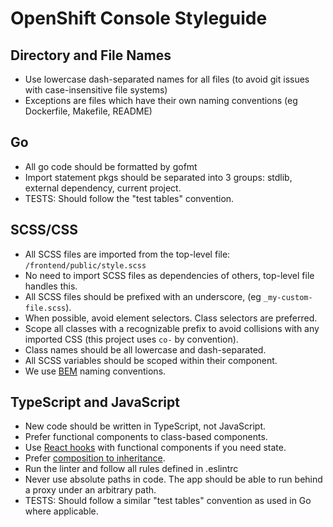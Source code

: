 # OpenShift Console Styleguide

## Directory and File Names

- Use lowercase dash-separated names for all files (to avoid git issues with case-insensitive file systems)
- Exceptions are files which have their own naming conventions (eg Dockerfile, Makefile, README)

## Go

- All go code should be formatted by gofmt
- Import statement pkgs should be separated into 3 groups: stdlib, external dependency, current project.
- TESTS: Should follow the "test tables" convention.

## SCSS/CSS

- All SCSS files are imported from the top-level file: `/frontend/public/style.scss`
- No need to import SCSS files as dependencies of others, top-level file handles this.
- All SCSS files should be prefixed with an underscore, (eg `_my-custom-file.scss`).
- When possible, avoid element selectors. Class selectors are preferred.
- Scope all classes with a recognizable prefix to avoid collisions with any imported CSS (this project uses `co-` by convention).
- Class names should be all lowercase and dash-separated.
- All SCSS variables should be scoped within their component.
- We use [BEM](http://getbem.com) naming conventions.

## TypeScript and JavaScript

- New code should be written in TypeScript, not JavaScript.
- Prefer functional components to class-based components.
- Use [React hooks](https://reactjs.org/docs/hooks-intro.html) with functional components if you need state.
- Prefer [composition to inheritance](https://reactjs.org/docs/composition-vs-inheritance.html).
- Run the linter and follow all rules defined in .eslintrc
- Never use absolute paths in code. The app should be able to run behind a proxy under an arbitrary path.
- TESTS: Should follow a similar "test tables" convention as used in Go where applicable.
